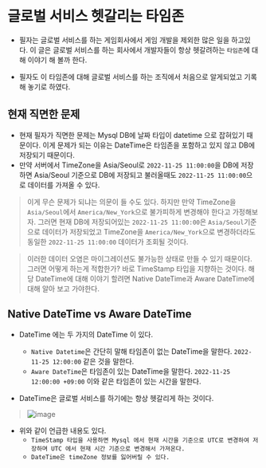 # 글로벌 서비스 헷갈리는 타임존


 - 필자는 글로벌 서비스를 하는 게임회사에서 게임 개발을 제외한 많은 일을 하고있다. 이 글은 글로벌 서비스를 하는 회사에서 개발자들이 항상 헷갈려하는 `타임존`에 대해 이야기 해 볼까 한다.

- 필자도 이 타임존에 대해 글로벌 서비스를 하는 조직에서 처음으로 알게되었고 기록해 놓기로 하였다.


## 현재 직면한 문제

- 현재 필자가 직면한 문제는 Mysql DB에 날짜 타입이 datetime 으로 잡혀있기 때문이다. 이게 문제가 되는 이유는 DateTime은 타임존을 포함하고 있지 않고 DB에 저장되기 때문이다.
- 만약 서버에서 TimeZone을 Asia/Seoul로 `2022-11-25 11:00:00`을 DB에 저장하면 Asia/Seoul 기준으로 DB에 저장되고 불러올때도 `2022-11-25 11:00:00`으로 데이터를 가져올 수 있다.

> 이게 무슨 문제가 되냐는 의문이 들 수도 있다. 하지만 만약 TimeZone을 `Asia/Seoul`에서 `America/New_York`으로 불가피하게 변경해야 한다고 가정해보자. 그러면 현재 DB에 저장되어있는 `2022-11-25 11:00:00`은 `Asia/Seoul`기준으로 데이터가 저장되었고 TimeZone을 `America/New_York`으로 변경하더라도 동일한 `2022-11-25 11:00:00` 데이터가 조회될 것이다. 

> 이러한 데이터 오염은 마이그레이션도 불가능한 상태로 만들 수 있기 때문이다.  그러면 어떻게 하는게 적합한가? 바로 TimeStamp 타입을 지향하는 것이다. 해당 DateTime에 대해 이야기 할려면 Native DateTime과 Aware DateTime에 대해 알아 보고 가야한다.



## Native DateTime vs Aware DateTime

- DateTime 에는 두 가지의 DateTime 이 있다. 
  - `Native Datetime`은 간단히 말해 타임존이 없는 DateTime을 말한다. `2022-11-25 12:00:00` 같은 것을 말한다. 
  - `Aware DateTime`은 타임존이 있는 DateTime을 말한다. `2022-11-25 12:00:00 +09:00` 이와 같은 타임존이 있는 시간을 말한다.

- DateTime은 글로벌 서비스를 하기에는 항상 헷갈리게 하는 것이다.

> ![image](https://user-images.githubusercontent.com/79154652/203882741-1b1491f6-343f-4ca2-9571-c59ed789b48b.png)


- 위와 같이 언급한 내용도 있다. 
   -  `TimeStamp 타입을 사용하면 Mysql 에서 현재 시간을 기준으로 UTC로 변경하여 저장하며 UTC 에서 현재 시간 기준으로 변경해서 가져온다.`
   -  `DateTime은 timeZone 정보를 잃어버릴 수 있다.`
